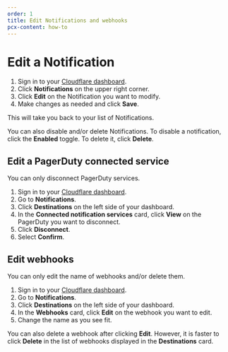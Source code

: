 ```yaml
---
order: 1
title: Edit Notifications and webhooks
pcx-content: how-to
---
```


# Edit a Notification

1. Sign in to your [Cloudflare dashboard](https://dash.cloudflare.com/login).
1. Click **Notifications** on the upper right corner.
1. Click **Edit** on the Notification you want to modify.
1. Make changes as needed and click **Save**.

This will take you back to your list of Notifications.

<Aside type="note" header="Note">

You can also disable and/or delete Notifications. To disable a notification, click the **Enabled** toggle. To delete it, click **Delete**.

</Aside>

## Edit a PagerDuty connected service

You can only disconnect PagerDuty services.

1. Sign in to your [Cloudflare dashboard](https://dash.cloudflare.com/login).
1. Go to **Notifications**.
1. Click **Destinations** on the left side of your dashboard.
1. In the **Connected notification services** card, click **View** on the PagerDuty you want to disconnect.
1. Click **Disconnect**.
1. Select **Confirm**.

## Edit webhooks

You can only edit the name of webhooks and/or delete them.

1. Sign in to your [Cloudflare dashboard](https://dash.cloudflare.com/login).
1. Go to **Notifications**.
1. Click **Destinations** on the left side of your dashboard.
1. In the **Webhooks** card, click **Edit** on the webhook you want to edit.
1. Change the name as you see fit.

<Aside type="note" header="Note">

You can also delete a webhook after clicking **Edit**. However, it is faster to click **Delete** in the list of webhooks displayed in the **Destinations** card.

</Aside>